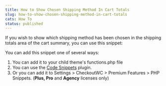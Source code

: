 ```yaml
---
title: How to Show Chosen Shipping Method In Cart Totals
slug: how-to-show-chosen-shipping-method-in-cart-totals
cats: How To
status: published
---
```



  <p>
    If you wish to show which shipping method has been chosen in the shipping totals area of the cart summary, you can use this snippet:
    <script src="https://gist.github.com/clifgriffin/c9fbe2474eae670a04926dc4c9e01969.js" type="text/javascript"></script>
  </p>
  <p>
    You can add this snippet one of several ways:
  </p>
  <ol>
    <li>You can add it to your child theme's functions.php file
    </li>
    <li>You can use the <a href="https://wordpress.org/plugins/code-snippets/" target="_blank">Code Snippets</a> plugin.
    </li>
    <li>Or you can add it to Settings &gt; CheckoutWC &gt; Premium Features &gt; PHP Snippets. (<strong>Plus, Pro</strong>&nbsp;and <strong>Agency</strong> licenses only)
    </li>
  </ol>
